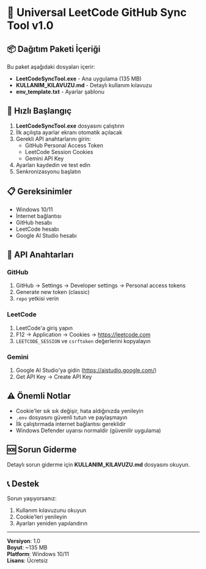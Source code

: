 # 🚀 Universal LeetCode GitHub Sync Tool v1.0

## 📦 Dağıtım Paketi İçeriği

Bu paket aşağıdaki dosyaları içerir:

- **LeetCodeSyncTool.exe** - Ana uygulama (135 MB)
- **KULLANIM_KILAVUZU.md** - Detaylı kullanım kılavuzu
- **env_template.txt** - Ayarlar şablonu

## 🚀 Hızlı Başlangıç

1. **LeetCodeSyncTool.exe** dosyasını çalıştırın
2. İlk açılışta ayarlar ekranı otomatik açılacak
3. Gerekli API anahtarlarını girin:
   - GitHub Personal Access Token
   - LeetCode Session Cookies
   - Gemini API Key
4. Ayarları kaydedin ve test edin
5. Senkronizasyonu başlatın

## 📋 Gereksinimler

- Windows 10/11
- İnternet bağlantısı
- GitHub hesabı
- LeetCode hesabı
- Google AI Studio hesabı

## 🔧 API Anahtarları

### GitHub
1. GitHub → Settings → Developer settings → Personal access tokens
2. Generate new token (classic)
3. `repo` yetkisi verin

### LeetCode
1. LeetCode'a giriş yapın
2. F12 → Application → Cookies → https://leetcode.com
3. `LEETCODE_SESSION` ve `csrftoken` değerlerini kopyalayın

### Gemini
1. Google AI Studio'ya gidin (https://aistudio.google.com/)
2. Get API Key → Create API Key

## ⚠️ Önemli Notlar

- Cookie'ler sık sık değişir, hata aldığınızda yenileyin
- `.env` dosyasını güvenli tutun ve paylaşmayın
- İlk çalıştırmada internet bağlantısı gereklidir
- Windows Defender uyarısı normaldir (güvenilir uygulama)

## 🆘 Sorun Giderme

Detaylı sorun giderme için **KULLANIM_KILAVUZU.md** dosyasını okuyun.

## 📞 Destek

Sorun yaşıyorsanız:
1. Kullanım kılavuzunu okuyun
2. Cookie'leri yenileyin
3. Ayarları yeniden yapılandırın

---

**Versiyon**: 1.0  
**Boyut**: ~135 MB  
**Platform**: Windows 10/11  
**Lisans**: Ücretsiz
